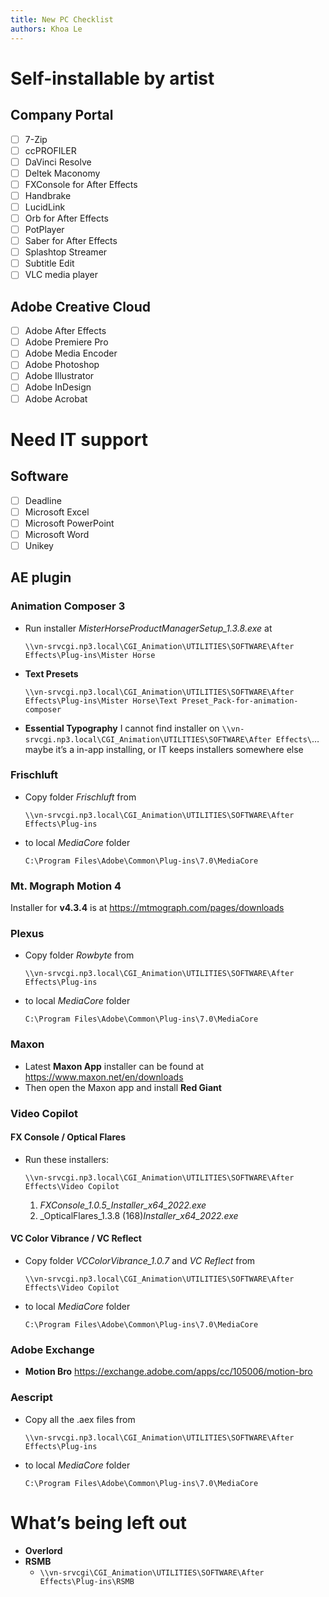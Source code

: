 ```yaml
---
title: New PC Checklist
authors: Khoa Le
---
```

# Self-installable by artist

## Company Portal

- [ ] 7-Zip
- [ ] ccPROFILER
- [ ] DaVinci Resolve
- [ ] Deltek Maconomy
- [ ] FXConsole for After Effects
- [ ] Handbrake
- [ ] LucidLink
- [ ] Orb for After Effects
- [ ] PotPlayer
- [ ] Saber for After Effects
- [ ] Splashtop Streamer
- [ ] Subtitle Edit
- [ ] VLC media player

## Adobe Creative Cloud

- [ ] Adobe After Effects
- [ ] Adobe Premiere Pro
- [ ] Adobe Media Encoder
- [ ] Adobe Photoshop
- [ ] Adobe Illustrator
- [ ] Adobe InDesign
- [ ] Adobe Acrobat

# Need IT support

## Software

- [ ] Deadline
- [ ] Microsoft Excel
- [ ] Microsoft PowerPoint
- [ ] Microsoft Word
- [ ] Unikey

## AE plugin

### Animation Composer 3

- Run installer _MisterHorseProductManagerSetup_1.3.8.exe_ at
	```
	\\vn-srvcgi.np3.local\CGI_Animation\UTILITIES\SOFTWARE\After Effects\Plug-ins\Mister Horse
	```
- **Text Presets**
	```
	\\vn-srvcgi.np3.local\CGI_Animation\UTILITIES\SOFTWARE\After Effects\Plug-ins\Mister Horse\Text Preset_Pack-for-animation-composer
	```
- **Essential Typography**
	I cannot find installer on `\\vn-srvcgi.np3.local\CGI_Animation\UTILITIES\SOFTWARE\After Effects\`… maybe it’s a in-app installing, or IT keeps installers somewhere else

### Frischluft

- Copy folder _Frischluft_ from
	```
	\\vn-srvcgi.np3.local\CGI_Animation\UTILITIES\SOFTWARE\After Effects\Plug-ins
	```
- to local _MediaCore_ folder
	```
	C:\Program Files\Adobe\Common\Plug-ins\7.0\MediaCore
	```

### Mt. Mograph Motion 4

Installer for **v4.3.4** is at https://mtmograph.com/pages/downloads
	
### Plexus

- Copy folder _Rowbyte_ from
	```
	\\vn-srvcgi.np3.local\CGI_Animation\UTILITIES\SOFTWARE\After Effects\Plug-ins
	```
- to local _MediaCore_ folder
	```
	C:\Program Files\Adobe\Common\Plug-ins\7.0\MediaCore
	```

### Maxon

- Latest **Maxon App** installer can be found at<br>https://www.maxon.net/en/downloads
- Then open the Maxon app and install **Red Giant**

### Video Copilot

#### FX Console / Optical Flares

- Run these installers:
	```
	\\vn-srvcgi.np3.local\CGI_Animation\UTILITIES\SOFTWARE\After Effects\Video Copilot
	```
	1. _FXConsole_1.0.5_Installer_x64_2022.exe_
	2. _OpticalFlares_1.3.8 (168)_Installer_x64_2022.exe_

#### VC Color Vibrance / VC Reflect

- Copy folder _VCColorVibrance_1.0.7_ and _VC Reflect_ from
	```
	\\vn-srvcgi.np3.local\CGI_Animation\UTILITIES\SOFTWARE\After Effects\Video Copilot
	```
- to local _MediaCore_ folder
	```
	C:\Program Files\Adobe\Common\Plug-ins\7.0\MediaCore
	```

### Adobe Exchange

- **Motion Bro**
  https://exchange.adobe.com/apps/cc/105006/motion-bro

### Aescript

- Copy all the .aex files from
	```
	\\vn-srvcgi.np3.local\CGI_Animation\UTILITIES\SOFTWARE\After Effects\Plug-ins
	```
- to local _MediaCore_ folder
	```
	C:\Program Files\Adobe\Common\Plug-ins\7.0\MediaCore
	```

# What’s being left out

- **Overlord**
- **RSMB**
	- `\\vn-srvcgi\CGI_Animation\UTILITIES\SOFTWARE\After Effects\Plug-ins\RSMB`
